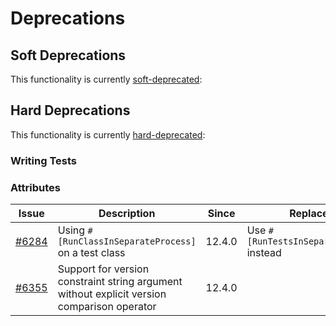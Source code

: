 # Deprecations

## Soft Deprecations

This functionality is currently [soft-deprecated](https://phpunit.de/backward-compatibility.html#soft-deprecation):

## Hard Deprecations

This functionality is currently [hard-deprecated](https://phpunit.de/backward-compatibility.html#hard-deprecation):

### Writing Tests

### Attributes

| Issue                                                             | Description                                                                                 | Since  | Replacement                                  |
|-------------------------------------------------------------------|---------------------------------------------------------------------------------------------|--------|----------------------------------------------|
| [#6284](https://github.com/sebastianbergmann/phpunit/issues/6284) | Using `#[RunClassInSeparateProcess]` on a test class                                        | 12.4.0 | Use `#[RunTestsInSeparateProcesses]` instead |
| [#6355](https://github.com/sebastianbergmann/phpunit/issues/6355) | Support for version constraint string argument without explicit version comparison operator | 12.4.0 |                                              |
